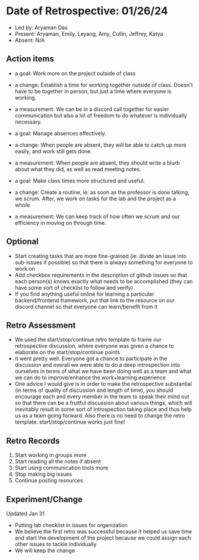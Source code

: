# Date of Retrospective: 01/26/24

* Led by: Aryaman Das
* Present: Aryaman, Emily, Leyang, Amy, Collin, Jeffrey, Katya
* Absent: N/A

## Action items

* a goal: Work more on the project outside of class
* a change: Establish a time for working together outside of class. Doesn't have to be together in person, but just a time where everyone is working.
* a measurement: We can be in a discord call together for easier communication but also a lot of freedom to do whatever is individually necessary.
  
* a goal: Manage absences effectively.
* a change: When people are absent, they will be able to catch up more easily, and work still gets done.
* a measurement: When people are absent, they should write a blurb about what they did, as well as read meeting notes.

* a goal: Make class times more structured and useful.
* a change: Create a routine, ie: as soon as the professor is done talking, we scrum. After, we work on tasks for the lab and the project as a whole.
* a measurement: We can keep track of how often we scrum and our efficiency in moving on through time.

## Optional

* Start creating tasks that are more fine-grained (ie. divide an issue into sub-issues if possible) so that there is always something for everyone to work on
* Add checkbox requirements in the description of github issues so that each person(s) knows exactly what needs to be accomplished (they can have some sort of checklist to follow and verify)
* If you find anything useful online for learning a particular backend/frontend framework, put that link to the resource on our discord channel so that everyone can learn/benefit from it

## Retro Assessment

* We used the start/stop/continue retro template to frame our retrospective discussion, where everyone was given a chance to elaborate on the start/stop/continue points
* It went pretty well. Everyone got a chance to participate in the discussion and overall we were able to do a deep introspection into ourselves in terms of what we have been doing well as a team and what we can do to improve/enhance the work+learning experience
* One advice I would give is in order to make the retrospective substantial (in terms of quality of discussion and length of time), you should encourage each and every member in the team to speak their mind out so that there can be a fruitful discussion about various things, which will inevitably result in some sort of introspection taking place and thus help us as a team going forward. Also there is no need to change the retro template: start/stop/continue works just fine!

## Retro Records

1. Start working in groups more
2. Start reading all the notes if absent
3. Start using communication tools more 
4. Stop making big issues
5. Continue posting resources 


## Experiment/Change
Updated Jan 31

* Putting lab checklist in issues for organization
* We believe the first retro was successful because it helped us save time and start the development of the project because we could assign each other issues to tackle individually
* We will keep the change

